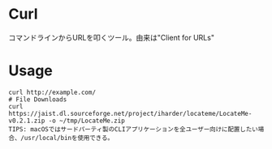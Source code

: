 # Curl
コマンドラインからURLを叩くツール。由来は"Client for URLs"

# Usage
```console
curl http://example.com/
# File Downloads
curl https://jaist.dl.sourceforge.net/project/iharder/locateme/LocateMe-v0.2.1.zip -o ~/tmp/LocateMe.zip
TIPS: macOSではサードパーティ製のCLIアプリケーションを全ユーザー向けに配置したい場合、/usr/local/binを使用できる。
```